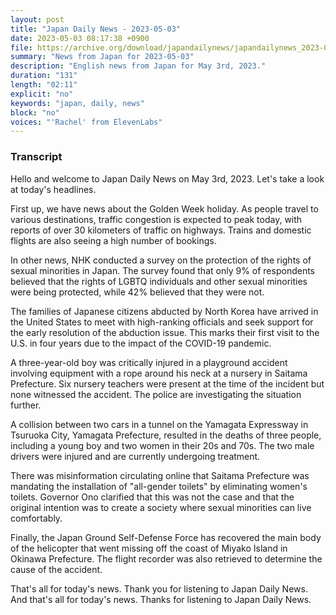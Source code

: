 ```yaml
---
layout: post
title: "Japan Daily News - 2023-05-03"
date: 2023-05-03 08:17:38 +0900
file: https://archive.org/download/japandailynews/japandailynews_2023-05-03.mp3
summary: "News from Japan for 2023-05-03"
description: "English news from Japan for May 3rd, 2023."
duration: "131"
length: "02:11"
explicit: "no"
keywords: "japan, daily, news"
block: "no"
voices: "'Rachel' from ElevenLabs"
---
```


### Transcript

Hello and welcome to Japan Daily News on May 3rd, 2023. Let's take a look at today's headlines.

First up, we have news about the Golden Week holiday. As people travel to various destinations, traffic congestion is expected to peak today, with reports of over 30 kilometers of traffic on highways. Trains and domestic flights are also seeing a high number of bookings. 

In other news, NHK conducted a survey on the protection of the rights of sexual minorities in Japan. The survey found that only 9% of respondents believed that the rights of LGBTQ individuals and other sexual minorities were being protected, while 42% believed that they were not. 

The families of Japanese citizens abducted by North Korea have arrived in the United States to meet with high-ranking officials and seek support for the early resolution of the abduction issue. This marks their first visit to the U.S. in four years due to the impact of the COVID-19 pandemic. 

A three-year-old boy was critically injured in a playground accident involving equipment with a rope around his neck at a nursery in Saitama Prefecture. Six nursery teachers were present at the time of the incident but none witnessed the accident. The police are investigating the situation further. 

A collision between two cars in a tunnel on the Yamagata Expressway in Tsuruoka City, Yamagata Prefecture, resulted in the deaths of three people, including a young boy and two women in their 20s and 70s. The two male drivers were injured and are currently undergoing treatment. 

There was misinformation circulating online that Saitama Prefecture was mandating the installation of "all-gender toilets" by eliminating women's toilets. Governor Ono clarified that this was not the case and that the original intention was to create a society where sexual minorities can live comfortably. 

Finally, the Japan Ground Self-Defense Force has recovered the main body of the helicopter that went missing off the coast of Miyako Island in Okinawa Prefecture. The flight recorder was also retrieved to determine the cause of the accident. 

That's all for today's news. Thank you for listening to Japan Daily News. And that's all for today's news. Thanks for listening to Japan Daily News.
